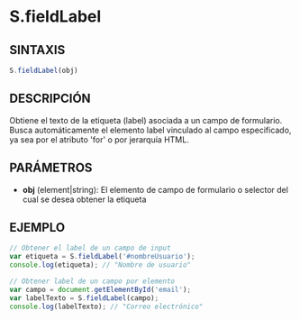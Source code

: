 # S.fieldLabel

## SINTAXIS
```javascript
S.fieldLabel(obj)
```

## DESCRIPCIÓN
Obtiene el texto de la etiqueta (label) asociada a un campo de formulario. Busca automáticamente el elemento label vinculado al campo especificado, ya sea por el atributo 'for' o por jerarquía HTML.

## PARÁMETROS
- **obj** (element|string): El elemento de campo de formulario o selector del cual se desea obtener la etiqueta

## EJEMPLO
```javascript
// Obtener el label de un campo de input
var etiqueta = S.fieldLabel('#nombreUsuario');
console.log(etiqueta); // "Nombre de usuario"

// Obtener label de un campo por elemento
var campo = document.getElementById('email');
var labelTexto = S.fieldLabel(campo);
console.log(labelTexto); // "Correo electrónico"
```